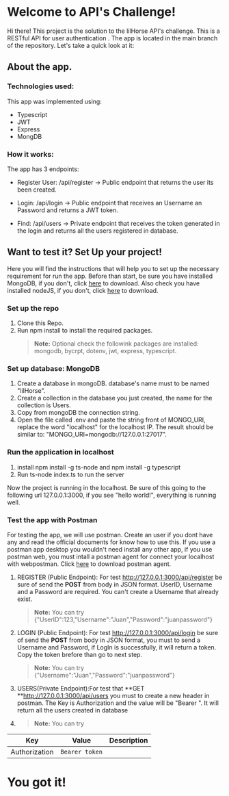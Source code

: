 # Welcome to API's Challenge!

Hi there! This project is the solution to the lilHorse API's challenge. This is a RESTful API for user authentication . The app is located in the main branch of the repository. Let's take a quick look at it:

## About the app.

### Technologies used:

This app was implemented using:

- Typescript
- JWT
- Express
- MongDB

### How it works:

The app has 3 endpoints:

- Register User: /api/register -> Public endpoint that returns the user its been created.

- Login: /api/login -> Public endpoint that receives an Username an Password and returns a JWT token.

- Find: /api/users -> Private endpoint that receives the token generated in the login and returns all the users registered in database.

## Want to test it? Set Up your project!

Here you will find the instructions that will help you to set up the necessary requirement for run the app.
Before than start, be sure you have installed MongoDB, if you don't, click [here](https://www.mongodb.com/try/download/community) to download. Also check you have installed nodeJS, if you don't, click [here](https://nodejs.org/en/download) to download.

### Set up the repo

1.  Clone this Repo.
2.  Run npm install to install the required packages.
    > **Note:** Optional check the followink packages are installed: mongodb, bycrpt, dotenv, jwt, express, typescript.

### Set up database: MongoDB

1.  Create a database in mongoDB. database's name must to be named "lilHorse".
2.  Create a collection in the database you just created, the name for the collection is Users.
3.  Copy from mongoDB the connection string.
4.  Open the file called .env and paste the string front of MONGO_URI, replace the word "localhost" for the localhost IP. The result should be similar to: "MONGO_URI=mongodb://127.0.0.1:27017".

### Run the application in localhost

1.  install npm install -g ts-node and npm install -g typescript
2.  Run ts-node index.ts to run the server

Now the project is running in the localhost. Be sure of this going to the following url 127.0.0.1:3000, if you see "hello world!", everything is running well.

### Test the app with Postman

For testing the app, we will use postman. Create an user if you dont have any and read the official documents for know how to use this. If you use a postman app desktop you wouldn't need install any other app, if you use postman web, you must intall a postman agent for connect your localhost with webpostman. Click [here](https://www.postman.com/downloads/postman-agent/) to download postman agent. 

1.  REGISTER (Public Endpoint): For test http://127.0.0.1:3000/api/register be sure of send the **POST** from body in JSON format. UserID, Username and a Password are required. You can't create a Username that already exist.

    > **Note:** You can try {"UserID":123,"Username":"Juan","Password":"juanpassword"}

2.  LOGIN (Public Endpoint): For test http://127.0.0.1:3000/api/login be sure of send the **POST** from body in JSON format, you must to send a Username and Password, if LogIn is successfully, it will return a token. Copy the token brefore than go to next step.

    > **Note:** You can try {"Username":"Juan","Password":"juanpassword"}

3.  USERS(Private Endpoint):For test that **GET **http://127.0.0.1:3000/api/users you must to create a new header in postman. The Key is Authorization and the value will be "Bearer <token>". It will return all the users created in database
4.  > **Note:** You can try

| Key           | Value          | Description |
| ------------- | -------------- | ----------- |
| Authorization | `Bearer token` |             |

# You got it!
